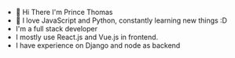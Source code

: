 - 👋 Hi There I'm Prince Thomas
- 👀 I love JavaScript and Python, constantly learning new things :D
- I'm a full stack developer
- I mostly use React.js and Vue.js in frontend.
- I have experience on Django and node as backend
